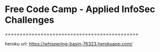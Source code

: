 # Free Code Camp - Applied InfoSec Challenges
=============================================

heroku url: https://whispering-basin-76323.herokuapp.com/
